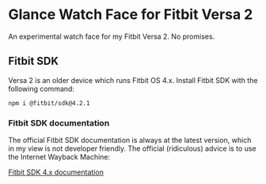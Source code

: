 # Glance Watch Face for Fitbit Versa 2

An experimental watch face for my Fitbit Versa 2. No promises.

## Fitbit SDK

Versa 2 is an older device which runs Fitbit OS 4.x. Install Fitbit SDK with the following command:

    npm i @fitbit/sdk@4.2.1

### Fitbit SDK documentation

The official Fitbit SDK documentation is always at the latest version, which in my view is not developer friendly. The official (ridiculous) advice is to use the Internet Wayback Machine:

[Fitbit SDK 4.x documentation](https://web.archive.org/web/20200912173010/https://dev.fitbit.com/)
